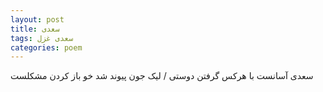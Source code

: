 ```yaml
---
layout: post
title: سعدی
tags: سعدی غزل
categories: poem
---
```


سعدی آسانست با هرکس گرفتن دوستی / لیک جون پیوند شد خو باز کردن مشکلست
